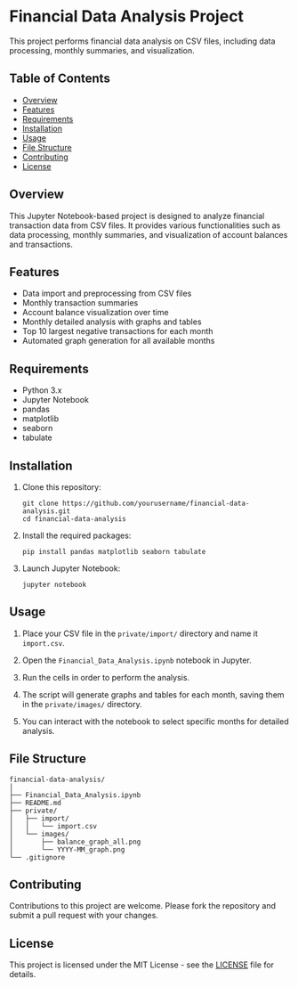 # Financial Data Analysis Project

This project performs financial data analysis on CSV files, including data processing, monthly summaries, and visualization.

## Table of Contents
- [Overview](#overview)
- [Features](#features)
- [Requirements](#requirements)
- [Installation](#installation)
- [Usage](#usage)
- [File Structure](#file-structure)
- [Contributing](#contributing)
- [License](#license)

## Overview

This Jupyter Notebook-based project is designed to analyze financial transaction data from CSV files. It provides various functionalities such as data processing, monthly summaries, and visualization of account balances and transactions.

## Features

- Data import and preprocessing from CSV files
- Monthly transaction summaries
- Account balance visualization over time
- Monthly detailed analysis with graphs and tables
- Top 10 largest negative transactions for each month
- Automated graph generation for all available months

## Requirements

- Python 3.x
- Jupyter Notebook
- pandas
- matplotlib
- seaborn
- tabulate

## Installation

1. Clone this repository:
   ```
   git clone https://github.com/yourusername/financial-data-analysis.git
   cd financial-data-analysis
   ```

2. Install the required packages:
   ```
   pip install pandas matplotlib seaborn tabulate
   ```

3. Launch Jupyter Notebook:
   ```
   jupyter notebook
   ```

## Usage

1. Place your CSV file in the `private/import/` directory and name it `import.csv`.

2. Open the `Financial_Data_Analysis.ipynb` notebook in Jupyter.

3. Run the cells in order to perform the analysis.

4. The script will generate graphs and tables for each month, saving them in the `private/images/` directory.

5. You can interact with the notebook to select specific months for detailed analysis.

## File Structure

```
financial-data-analysis/
│
├── Financial_Data_Analysis.ipynb
├── README.md
├── private/
│   ├── import/
│   │   └── import.csv
│   └── images/
│       ├── balance_graph_all.png
│       └── YYYY-MM_graph.png
└── .gitignore
```

## Contributing

Contributions to this project are welcome. Please fork the repository and submit a pull request with your changes.

## License

This project is licensed under the MIT License - see the [LICENSE](LICENSE) file for details.